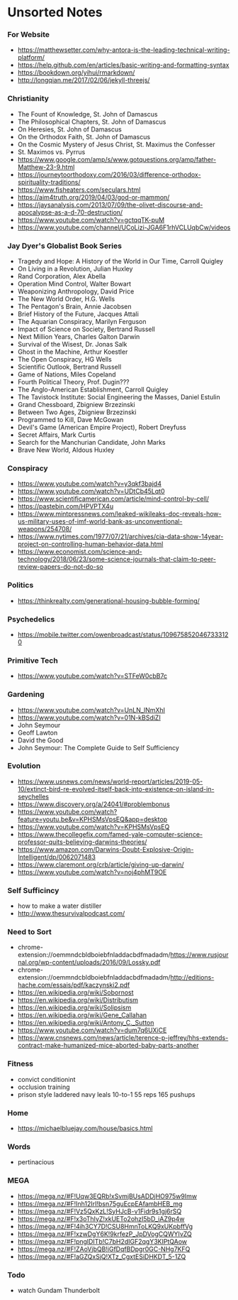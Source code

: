 # Unsorted Notes

### For Website
- https://matthewsetter.com/why-antora-is-the-leading-technical-writing-platform/
- https://help.github.com/en/articles/basic-writing-and-formatting-syntax  
- https://bookdown.org/yihui/rmarkdown/
- http://longqian.me/2017/02/06/jekyll-threejs/

### Christianity
- The Fount of Knowledge, St. John of Damascus
- The Philosophical Chapters, St. John of Damascus
- On Heresies, St. John of Damascus
- On the Orthodox Faith, St. John of Damascus
- On the Cosmic Mystery of Jesus Christ, St. Maximus the Confesser
- St. Maximos vs. Pyrrus
- https://www.google.com/amp/s/www.gotquestions.org/amp/father-Matthew-23-9.html
- https://journeytoorthodoxy.com/2016/03/difference-orthodox-spirituality-traditions/
- https://www.fisheaters.com/seculars.html
- https://aim4truth.org/2019/04/03/god-or-mammon/
- https://jaysanalysis.com/2013/07/09/the-olivet-discourse-and-apocalypse-as-a-d-70-destruction/
- https://www.youtube.com/watch?v=gctqqTK-puM
- https://www.youtube.com/channel/UCoLizi-JGA6F1rhVCLUqbCw/videos

### Jay Dyer's Globalist Book Series
- Tragedy and Hope: A History of the World in Our Time, Carroll Quigley
- On Living in a Revolution, Julian Huxley
- Rand Corporation, Alex Abella
- Operation Mind Control, Walter Bowart
- Weaponizing Anthropology, David Price
- The New World Order, H.G. Wells
- The Pentagon's Brain, Annie Jacobsen
- Brief History of the Future, Jacques Attali
- The Aquarian Conspiracy, Marilyn Ferguson
- Impact of Science on Society, Bertrand Russell
- Next Million Years, Charles Galton Darwin
- Survival of the Wisest, Dr. Jonas Salk
- Ghost in the Machine, Arthur Koestler
- The Open Conspiracy, HG Wells
- Scientific Outlook, Bertrand Russell
- Game of Nations, Miles Copeland
- Fourth Political Theory, Prof. Dugin???
- The Anglo-American Establishment, Carroll Quigley
- The Tavistock Institute: Social Engineering the Masses, Daniel Estulin
- Grand Chessboard, Zbigniew Brzezinski
- Between Two Ages, Zbigniew Brzezinski
- Programmed to Kill, Dave McGowan
- Devil's Game (American Empire Project), Robert Dreyfuss
- Secret Affairs, Mark Curtis
- Search for the Manchurian Candidate, John Marks
- Brave New World, Aldous Huxley

### Conspiracy
- https://www.youtube.com/watch?v=y3qkf3bajd4
- https://www.youtube.com/watch?v=UDtCb45Lqt0
- https://www.scientificamerican.com/article/mind-control-by-cell/
- https://pastebin.com/HPVPTX4u
- https://www.mintpressnews.com/leaked-wikileaks-doc-reveals-how-us-military-uses-of-imf-world-bank-as-unconventional-weapons/254708/
- https://www.nytimes.com/1977/07/21/archives/cia-data-show-14year-project-on-controlling-human-behavior-data.html
- https://www.economist.com/science-and-technology/2018/06/23/some-science-journals-that-claim-to-peer-review-papers-do-not-do-so

### Politics
- https://thinkrealty.com/generational-housing-bubble-forming/

### Psychedelics
- https://mobile.twitter.com/owenbroadcast/status/1096758520467333120

### Primitive Tech
- https://www.youtube.com/watch?v=STFeW0cbB7c

### Gardening
- https://www.youtube.com/watch?v=UnLN_lNmXhI
- https://www.youtube.com/watch?v=01N-kBSdiZI
- John Seymour
- Geoff Lawton
- David the Good
- John Seymour: The Complete Guide to Self Sufficiency

### Evolution
- https://www.usnews.com/news/world-report/articles/2019-05-10/extinct-bird-re-evolved-itself-back-into-existence-on-island-in-seychelles
- https://www.discovery.org/a/24041/#problembonus
- https://www.youtube.com/watch?feature=youtu.be&v=KPHSMsVpsEQ&app=desktop
- https://www.youtube.com/watch?v=KPHSMsVpsEQ
- https://www.thecollegefix.com/famed-yale-computer-science-professor-quits-believing-darwins-theories/
- https://www.amazon.com/Darwins-Doubt-Explosive-Origin-Intelligent/dp/0062071483
- https://www.claremont.org/crb/article/giving-up-darwin/
- https://www.youtube.com/watch?v=noj4phMT9OE

### Self Sufficincy
- how to make a water distiller
- http://www.thesurvivalpodcast.com/

### Need to Sort
- chrome-extension://oemmndcbldboiebfnladdacbdfmadadm/https://www.rusjournal.org/wp-content/uploads/2016/09/Lossky.pdf
- chrome-extension://oemmndcbldboiebfnladdacbdfmadadm/http://editions-hache.com/essais/pdf/kaczynski2.pdf
- https://en.wikipedia.org/wiki/Sobornost
- https://en.wikipedia.org/wiki/Distributism
- https://en.wikipedia.org/wiki/Solipsism
- https://en.wikipedia.org/wiki/Gene_Callahan
- https://en.wikipedia.org/wiki/Antony_C._Sutton
- https://www.youtube.com/watch?v=dum7q6UXiCE
- https://www.cnsnews.com/news/article/terence-p-jeffrey/hhs-extends-contract-make-humanized-mice-aborted-baby-parts-another

### Fitness
- convict conditionint
- occlusion training
- prison style laddered navy leals 10-to-1 55 reps 165 pushups

### Home
- https://michaelbluejay.com/house/basics.html

### Words
- pertinacious

### MEGA
- https://mega.nz/#F!Uqw3EQRb!xSvmjBUsADDjHO975w9Imw
- https://mega.nz/#F!Inh12IrI!bsn75guEcpEAfambHEB_mg
- https://mega.nz/#F!Vz5QxKzL!SyHJcB-v1Fidr9s1gj6rSQ
- https://mega.nz/#F!x3oThIyZ!xkUETo2ohzI5bD_iAZ9p4w
- https://mega.nz/#F!4ih3CY7D!CSU8HmnToLKQ9xUKpbffVg
- https://mega.nz/#F!xzwDgY6K!9krfezP_JpDVogCQWYIvZQ
- https://mega.nz/#F!pnglDITb!C7bH2dIGF2qgY3KIPtQAow
- https://mega.nz/#F!ZAoVjbQB!iGfDqfBDpgr0GC-NHg7KFQ
- https://mega.nz/#F!aGZQxSjQ!XTz_CgxtESiDHKDT_5-1ZQ


### Todo
- watch Gundam Thunderbolt
